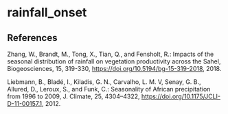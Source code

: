# rainfall_onset


## References

Zhang, W., Brandt, M., Tong, X., Tian, Q., and Fensholt, R.: Impacts of the seasonal distribution of rainfall on vegetation productivity across the Sahel, Biogeosciences, 15, 319-330, https://doi.org/10.5194/bg-15-319-2018, 2018.

Liebmann, B., Bladé, I., Kiladis, G. N., Carvalho, L. M. V, Senay, G. B., Allured, D., Leroux, S., and Funk, C.: Seasonality of African precipitation from 1996 to 2009, J. Climate, 25, 4304–4322, https://doi.org/10.1175/JCLI-D-11-00157.1, 2012. 